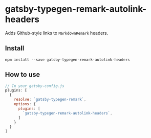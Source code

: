 # gatsby-typegen-remark-autolink-headers

Adds Github-style links to `MarkdownRemark` headers.

## Install

`npm install --save gatsby-typegen-remark-autolink-headers`

## How to use

```javascript
// In your gatsby-config.js
plugins: [
  {
    resolve: `gatsby-typegen-remark`,
    options: {
      plugins: [
        `gatsby-typegen-remark-autolink-headers`,
      ]
    }
  }
]
```
